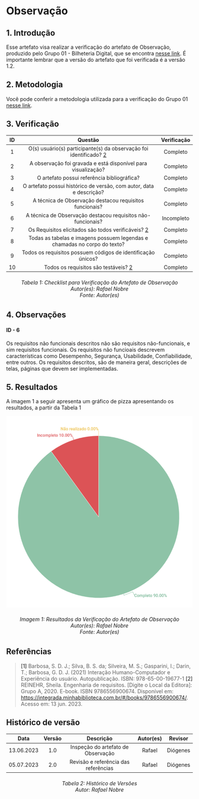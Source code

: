 # Observação

## 1. Introdução
Esse artefato visa realizar a verificação do artefato de Observação, produzido pelo Grupo 01 - Bilheteria Digital, que se encontra [nesse link](https://requisitos-de-software.github.io/2023.1-BilheteriaDigital/elicitacao/tecnicas/observacao/).
É importante lembrar que a versão do artefato que foi verificada é a versão 1.2.

## 2. Metodologia
Você pode conferir a metodologia utilizada para a verificação do Grupo 01 [nesse link](../planejamento/#2-metodologia).

## 3. Verificação

|ID|Questão|Verificação|
|:-:|:-:|:-:|
|1|O(s) usuário(s) participante(s) da observação foi identificado? [2](#2)|Completo|
|2|A observação foi gravada e está disponível para visualização?| Completo |
|3|O artefato possui referência bibliográfica?|Completo|
|4|O artefato possui histórico de versão, com autor, data e descrição?|Completo|
|5|A técnica de Observação destacou requisitos funcionais?|Completo|
|6|A técnica de Observação destacou requisitos não-funcionais?|Incompleto|
|7|Os Requisitos elicitados são todos verificáveis? [2](#2)|Completo|
|8|Todas as tabelas e imagens possuem legendas e chamadas no corpo do texto?|Completo|
|9|Todos os requisitos possuem códigos de identificação únicos?|Completo|
|10|Todos os requisitos são testáveis? [2](#2)|Completo|

<h6 align = "center"> Tabela 1: Checklist para Verificação do Artefato de Observação
<br> Autor(es): Rafael Nobre
<br>Fonte: Autor(es)</h6>

## 4. Observações

#### ID - 6

Os requisitos não funcionais descritos não são requisitos não-funcionais, e sim requisitos funcionais. Os requisitos não funcioais descrevem características como Desempenho, Segurança, Usabilidade, Confiabilidade, entre outros.
Os requisitos descritos, são de maneira geral, descrições de telas, páginas que devem ser implementadas.

## 5. Resultados
A imagem 1 a seguir apresenta um gráfico de pizza apresentando os resultados, a partir da Tabela 1

![Resultados 100](./imagens_verifica01/result_observacao.png)
<h6 align = "center"> Imagem 1: Resultados da Verificação do Artefato de Observação
<br> Autor(es): Rafael Nobre
<br>Fonte: Autor(es)</h6>

## Referências

> <a id="1">[1]</a> Barbosa, S. D. J.; Silva, B. S. da; Silveira, M. S.; Gasparini, I.; Darin, T.; Barbosa, G. D. J. (2021) Interação Humano-Computador e Experiência do usuário. Autopublicação. ISBN: 978-65-00-19677-1
> <a id="2">[2]</a> REINEHR, Sheila. Engenharia de requisitos. [Digite o Local da Editora]: Grupo A, 2020. E-book. ISBN 9786556900674. Disponível em: https://integrada.minhabiblioteca.com.br/#/books/9786556900674/. Acesso em: 13 jun. 2023.

## Histórico de versão
|    Data    | Versão | Descrição                                                                      | Autor(es)  | Revisor  |
| :--------: | :----: | :----------------------------------------------------------------------------: | :--------: | :------: |
| 13.06.2023 | 1.0    | Inspeção do artefato de Observação |   Rafael   | Diógenes  |
| 05.07.2023 | 2.0    | Revisão e referência das referências |   Rafael   | Diógenes  |

<h6 align = "center"> Tabela 2: Histórico de Versões
<br> Autor: Rafael Nobre </h6>